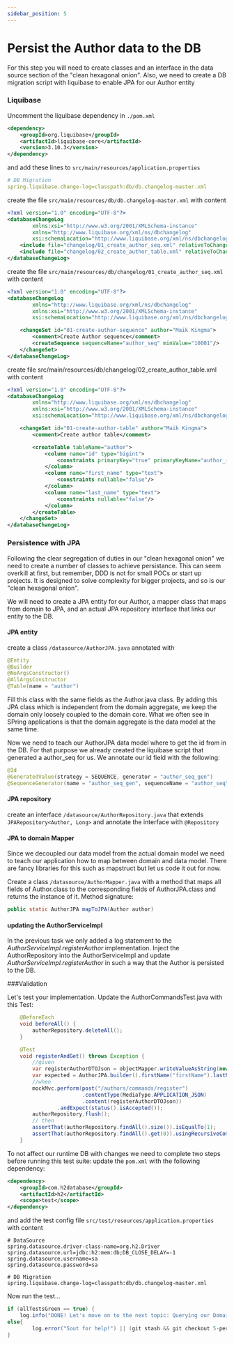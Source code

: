 ```yaml
---
sidebar_position: 5
---
```


# Persist the Author data to the DB

For this step you will need to create classes and an interface in the data source section of the "clean hexagonal 
onion". Also, we need to create a DB migration script with liquibase to enable JPA for our Author entity

### Liquibase
Uncomment the liquibase dependency in ``./pom.xml`` 

```xml
<dependency>
    <groupId>org.liquibase</groupId>
    <artifactId>liquibase-core</artifactId>
    <version>3.10.3</version>
</dependency>
```

and add these lines to ``src/main/resources/application.properties``

```yaml
# DB Migration
spring.liquibase.change-log=classpath:db/db.changelog-master.xml
```
create the file ``src/main/resources/db/db.changelog-master.xml`` with content

```xml
<?xml version="1.0" encoding="UTF-8"?>
<databaseChangeLog
        xmlns:xsi="http://www.w3.org/2001/XMLSchema-instance"
        xmlns="http://www.liquibase.org/xml/ns/dbchangelog"
        xsi:schemaLocation="http://www.liquibase.org/xml/ns/dbchangelog http://www.liquibase.org/xml/ns/dbchangelog/dbchangelog-latest.xsd">
    <include file="changelog/01_create_author_seq.xml" relativeToChangelogFile="true"/>
    <include file="changelog/02_create_author_table.xml" relativeToChangelogFile="true"/>
</databaseChangeLog>
```

create the file ``src/main/resources/db/changelog/01_create_author_seq.xml`` with content

```xml
<?xml version="1.0" encoding="UTF-8"?>
<databaseChangeLog
        xmlns="http://www.liquibase.org/xml/ns/dbchangelog"
        xmlns:xsi="http://www.w3.org/2001/XMLSchema-instance"
        xsi:schemaLocation="http://www.liquibase.org/xml/ns/dbchangelog http://www.liquibase.org/xml/ns/dbchangelog/dbchangelog-3.6.xsd">

    <changeSet id="01-create-author-sequence" author="Maik Kingma">
        <comment>Create Author sequence</comment>
        <createSequence sequenceName="author_seq" minValue="10001"/>
    </changeSet>
</databaseChangeLog>
```

create file src/main/resources/db/changelog/02_create_author_table.xml with content

```xml
<?xml version="1.0" encoding="UTF-8"?>
<databaseChangeLog
        xmlns="http://www.liquibase.org/xml/ns/dbchangelog"
        xmlns:xsi="http://www.w3.org/2001/XMLSchema-instance"
        xsi:schemaLocation="http://www.liquibase.org/xml/ns/dbchangelog http://www.liquibase.org/xml/ns/dbchangelog/dbchangelog-3.6.xsd">

    <changeSet id="01-create-author-table" author="Maik Kingma">
        <comment>Create author table</comment>

        <createTable tableName="author">
            <column name="id" type="bigint">
                <constraints primaryKey="true" primaryKeyName="author_id_pk" nullable="false"/>
            </column>
            <column name="first_name" type="text">
                <constraints nullable="false"/>
            </column>
            <column name="last_name" type="text">
                <constraints nullable="false"/>
            </column>
        </createTable>
    </changeSet>
</databaseChangeLog>
```

### Persistence with JPA

Following the clear segregation of duties in our "clean hexagonal onion" we need to create a number of classes to 
achieve persistance. This can seem overkill at first, but remember, DDD is not for small POCs or start up projects. 
It is designed to solve complexity for bigger projects, and so is our "clean hexagonal onion".

We will need to create a JPA entity for our Author, a mapper class that maps from domain to JPA, and an actual JPA 
repository interface that links our entity to the DB.

#### JPA entity

create a class ``/datasource/AuthorJPA.java`` annotated with

```java
@Entity
@Builder
@NoArgsConstructor()
@AllArgsConstructor
@Table(name = "author")
```
Fill this class with the same fields as the Author.java class. By adding this JPA class which is independent from 
the domain aggregate, we keep the domain only loosely coupled to the domain core. What we often see in SPring 
applications is that the domain aggregate is the data model at the same time.

Now we need to teach our AuthorJPA data model where to get the id from in the DB. For that purpose we already 
created the liquibase script that generated a author_seq for us.
We annotate our id field with the following:
```java
@Id
@GeneratedValue(strategy = SEQUENCE, generator = "author_seq_gen")
@SequenceGenerator(name = "author_seq_gen", sequenceName = "author_seq", allocationSize = 1)
```

#### JPA repository

create an interface ``/datasource/AuthorRepository.java`` that extends ``JPARepository<Author, Long>`` and annotate 
the interface with ``@Repository``

#### JPA to domain Mapper

Since we decoupled our data model from the actual domain model we need to teach our application how to map between 
domain and data model. There are fancy libraries for this such as mapstruct but let us code it out for now.

Create a class ``/datasource/AuthorMapper.java`` with a method that maps all fields of Author.class to the 
corresponding fields of AuthorJPA.class and returns the instance of it.
Method signature:
```java
public static AuthorJPA mapToJPA(Author author)
```

#### updating the AuthorServiceImpl
In the previous task we only added a log statement to the _AuthorServiceImpl.registerAuthor_ implementation.
Inject the AuthorRepository into the AuthorServiceImpl and update _AuthorServiceImpl.registerAuthor_ in such a way 
that the Author is persisted to the DB.


###Validation

Let's test your implementation. Update the AuthorCommandsTest.java with this Test:

```java
    @BeforeEach
    void beforeAll() {
        authorRepository.deleteAll();
    }

    @Test
    void registerAndGet() throws Exception {
        //given
        var registerAuthorDTOJson = objectMapper.writeValueAsString(new RegisterAuthorDTO("firstName", "lastName"));
        var expected = AuthorJPA.builder().firstName("firstName").lastName("lastName").build();
        //when
        mockMvc.perform(post("/authors/commands/register")
                        .contentType(MediaType.APPLICATION_JSON)
                        .content(registerAuthorDTOJson))
                .andExpect(status().isAccepted());
        authorRepository.flush();
        // then
        assertThat(authorRepository.findAll().size()).isEqualTo(1);
        assertThat(authorRepository.findAll().get(0)).usingRecursiveComparison().ignoringFields("id").isEqualTo(expected);
    }
```

To not affect our runtime DB with changes we need to complete two steps before running this test suite:
update the ``pom.xml`` with the following dependency:
```xml
<dependency>
    <groupId>com.h2database</groupId>
    <artifactId>h2</artifactId>
    <scope>test</scope>
</dependency>
```
and add the test config file ``src/test/resources/application.properties`` with content
```properties
# DataSource
spring.datasource.driver-class-name=org.h2.Driver
spring.datasource.url=jdbc:h2:mem:db;DB_CLOSE_DELAY=-1
spring.datasource.username=sa
spring.datasource.password=sa

# DB Migration
spring.liquibase.change-log=classpath:db/db.changelog-master.xml
```

Now run the test...

```java
if (allTestsGreen == true) {
    log.info("DONE! Let's move on to the next topic: Querying our Domain.")}
else{
        log.error("Sout for help!") || (git stash && git checkout 5-persist-author-data-done)
}
```







